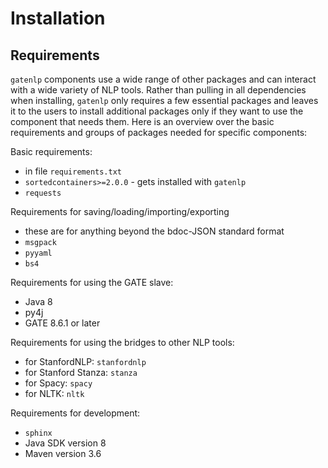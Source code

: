 # Installation


## Requirements

`gatenlp` components use a wide range of other packages and can interact with
a wide variety of NLP tools. Rather than pulling in all dependencies when
installing, `gatenlp` only requires a few essential packages and leaves it
to the users to install additional packages only if they want to use the
component that needs them. Here is an overview over the basic requirements
and groups of packages needed for specific components:

Basic requirements:
* in file `requirements.txt`
* `sortedcontainers>=2.0.0` - gets installed with `gatenlp`
* `requests`

Requirements for saving/loading/importing/exporting
* these are for anything beyond the bdoc-JSON standard format
* `msgpack`
* `pyyaml`
* `bs4`

Requirements for using the GATE slave:
* Java 8
* py4j
* GATE 8.6.1 or later

Requirements for using the bridges to other NLP tools:
* for StanfordNLP: `stanfordnlp`
* for Stanford Stanza: `stanza`
* for Spacy: `spacy`
* for NLTK: `nltk`

Requirements for development:
* `sphinx`
* Java SDK version 8
* Maven version 3.6
